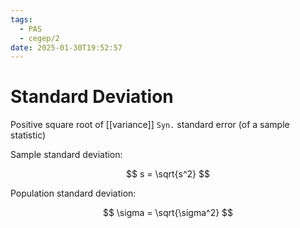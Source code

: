 ```yaml
---
tags:
  - PAS
  - cegep/2
date: 2025-01-30T19:52:57
---
```


# Standard Deviation

Positive square root of [[variance]]
`Syn.` standard error (of a sample statistic)

Sample standard deviation:

$$
s = \sqrt{s^2}
$$

Population standard deviation:

$$
\sigma = \sqrt{\sigma^2}
$$